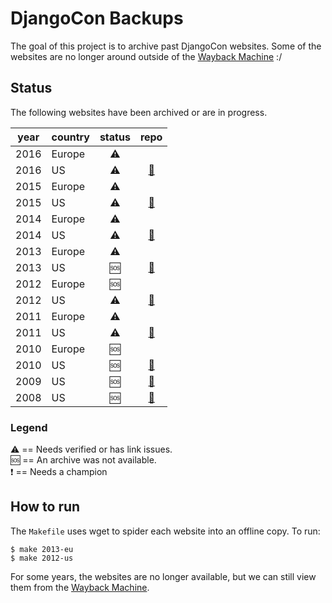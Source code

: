 # DjangoCon Backups

The goal of this project is to archive past DjangoCon websites. Some of the websites are no longer around outside of the [Wayback Machine](https://archive.org/) :/

## Status

The following websites have been archived or are in progress.

| year | country | status    | repo                                                             |
| :--: | :------ | :-------: | :--------------------------------------------------------------: |
| 2016 | Europe  | :warning: |                                                                  |
| 2016 | US      | :warning: | [:construction:](https://github.com/djangocon/2016.djangocon.us) |
| 2015 | Europe  | :warning: |                                                                  |
| 2015 | US      | :warning: | [:construction:](https://github.com/djangocon/2015.djangocon.us) |
| 2014 | Europe  | :warning: |                                                                  |
| 2014 | US      | :warning: | [:construction:](https://github.com/djangocon/2014.djangocon.us) |
| 2013 | Europe  | :warning: |                                                                  |
| 2013 | US      |   :sos:   | [:construction:](https://github.com/djangocon/2013.djangocon.us) |
| 2012 | Europe  |   :sos:   |                                                                  |
| 2012 | US      | :warning: | [:construction:](https://github.com/djangocon/2012.djangocon.us) |
| 2011 | Europe  | :warning: |                                                                  |
| 2011 | US      | :warning: | [:construction:](https://github.com/djangocon/2011.djangocon.us) |
| 2010 | Europe  |   :sos:   |                                                                  |
| 2010 | US      |   :sos:   | [:construction:](https://github.com/djangocon/2010.djangocon.us) |
| 2009 | US      |   :sos:   | [:construction:](https://github.com/djangocon/2009.djangocon.us) |
| 2008 | US      |   :sos:   | [:construction:](https://github.com/djangocon/2008.djangocon.us) |


### Legend

:warning: == Needs verified or has link issues.<br>
:sos: == An archive was not available.<br>
:exclamation: == Needs a champion


## How to run

The `Makefile` uses wget to spider each website into an offline copy. To run:

    $ make 2013-eu
    $ make 2012-us

For some years, the websites are no longer available, but we can still view them from the [Wayback Machine](https://archive.org/).
